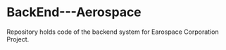 # BackEnd---Aerospace
Repository holds code of the backend system for Earospace Corporation Project. 
